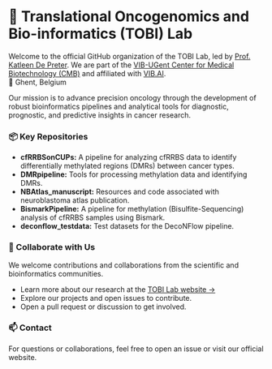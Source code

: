# 🧬 Translational Oncogenomics and Bio-informatics (TOBI) Lab

Welcome to the official GitHub organization of the TOBI Lab, led by [Prof. Katleen De Preter](https://depreterlab.sites.vib.be/en#/).
We are part of the [VIB-UGent Center for Medical Biotechnology (CMB)](https://cmb.sites.vib.be/en) and affiliated with [VIB.AI](https://vib.ai/en).  
📍 Ghent, Belgium  

Our mission is to advance precision oncology through the development of robust bioinformatics pipelines and analytical tools for diagnostic, prognostic, and predictive insights in cancer research.

### 📦 Key Repositories
* **cfRRBSonCUPs:** A pipeline for analyzing cfRRBS data to identify differentially methylated regions (DMRs) between cancer types.
* **DMRpipeline:** Tools for processing methylation data and identifying DMRs.
* **NBAtlas_manuscript:** Resources and code associated with neuroblastoma atlas publication.
* **BismarkPipeline:** A pipeline for methylation (Bisulfite-Sequencing) analysis of cfRRBS samples using Bismark.
* **deconflow_testdata:** Test datasets for the DecoNFlow pipeline.

### 🤝 Collaborate with Us
We welcome contributions and collaborations from the scientific and bioinformatics communities.
* Learn more about our research at the [TOBI Lab website →](https://depreterlab.sites.vib.be/en#/)
* Explore our projects and open issues to contribute.
* Open a pull request or discussion to get involved.


### 📫 Contact
For questions or collaborations, feel free to open an issue or visit our official website.
